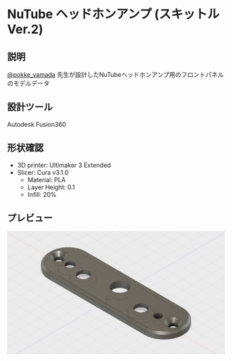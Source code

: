# NuTube ヘッドホンアンプ (スキットル Ver.2)

## 説明
[@pokke_yamada](https://twitter.com/pokke_yamada) 先生が設計したNuTubeヘッドホンアンプ用のフロントパネルのモデルデータ


## 設計ツール

Autodesk Fusion360


## 形状確認

* 3D printer: Ultimaker 3 Extended
* Slicer: Cura v3.1.0
    * Material: PLA
    * Layer Height: 0.1
    * Infill: 20%

## プレビュー
![Preview](https://github.com/yuhki50/NuTube_Skittle_Ver.2/raw/master/NuTube%20Skittle%20Ver.2.png)

